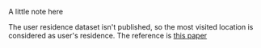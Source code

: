 A little note here

The user residence dataset isn't published, so the most visited location is considered as user's residence. The reference is [this paper](http://www.vldb.org/pvldb/vol10/p1010-liu.pdf)
